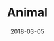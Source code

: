---
title: Animal
date: '2018-03-05'
thumb_image: images/mar-3yo/animal.jpg
thumb_image_alt: Animal
image: images/mar-3yo/animal.jpg
image_alt: Animal
template: project
---	